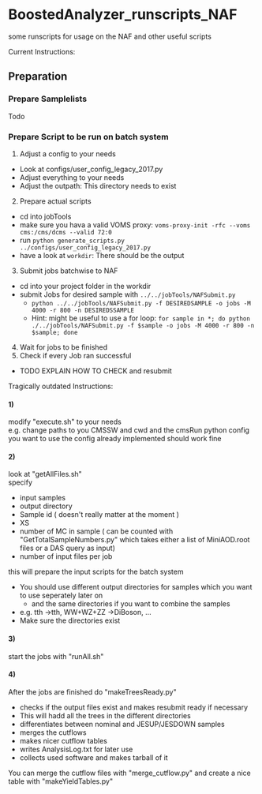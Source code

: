 # BoostedAnalyzer_runscripts_NAF  
some runscripts for usage on the NAF and other useful scripts  

Current Instructions:

## Preparation
### Prepare Samplelists
Todo

### Prepare Script to be run on batch system
1. Adjust a config to your needs
  * Look at configs/user_config_legacy_2017.py
  * Adjust everything to your needs
  * Adjust the outpath: This directory needs to exist
2. Prepare actual scripts
  * cd into jobTools
  * make sure you hava a valid VOMS proxy: ```voms-proxy-init -rfc --voms cms:/cms/dcms --valid 72:0```
  * run ``` python generate_scripts.py ../configs/user_config_legacy_2017.py ```
  * have a look at `workdir`: There should be the output
3. Submit jobs batchwise to NAF
  * cd into your project folder in the workdir
  * submit Jobs for desired sample with ```../../jobTools/NAFSubmit.py ```
    * ```python ../../jobTools/NAFSubmit.py -f DESIREDSAMPLE -o jobs -M 4000 -r 800 -n DESIREDSSAMPLE```
    * Hint: might be useful to use a for loop: 
      ```for sample in *; do python ./../jobTools/NAFSubmit.py -f $sample -o jobs -M 4000 -r 800 -n $sample; done```
4. Wait for jobs to be finished
5. Check if every Job ran successful
  * TODO EXPLAIN HOW TO CHECK and resubmit




Tragically outdated Instructions:

#### 1)
modify "execute.sh" to your needs  
e.g. change paths to you CMSSW and cwd and the cmsRun python config you want to use
the config already implemented should work fine


#### 2)
look at "getAllFiles.sh"  
specify  
- input samples
- output directory
- Sample id ( doesn't really matter at the moment )
- XS
- number of MC in sample ( can be counted with "GetTotalSampleNumbers.py" which takes either a list of MiniAOD.root files or a DAS query as input)
- number of input files per job

this will prepare the input scripts for the batch system  
- You should use different output directories for samples which you want to use seperately later on   
   - and the same directories if you want to combine the samples  
- e.g. tth ->tth, WW+WZ+ZZ ->DiBoson, ...  
- Make sure the directories exist  

#### 3)
  start the jobs with "runAll.sh"  

#### 4)
After the jobs are finished do "makeTreesReady.py"  
   - checks if the output files exist and makes resubmit ready if necessary  
   - This will hadd all the trees in the different directories  
   - differentiates between nominal and JESUP/JESDOWN samples  
   - merges the cutflows   
   - makes nicer cutflow tables  
   - writes AnalysisLog.txt for later use  
   - collects used software and makes tarball of it  

You can merge the cutflow files with "merge_cutflow.py"  and create a nice table with "makeYieldTables.py"  

